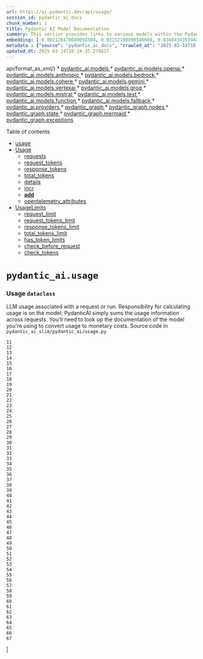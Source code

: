 ```yaml
---
url: https://ai.pydantic.dev/api/usage/
session_id: pydantic_ai_docs
chunk_number: 1
title: Pydantic AI Model Documentation
summary: This section provides links to various models within the Pydantic AI library, including models for OpenAI, Anthropic, Bedrock, Cohere, Gemini, Vertex AI, Groq, Mistral, and others, highlighting the diverse options available for integration.
embedding: [-0.002128470689058304, 0.03152180090546608, 0.03694343939423561, -0.057921648025512695, 0.044953301548957825, -0.007710172329097986, -0.07693825662136078, 0.027571357786655426, 0.029451223090291023, -0.011503958143293858, 0.009692204184830189, -0.06260769069194794, 0.005121951922774315, -0.018349120393395424, 0.01867605373263359, -0.021809162572026253, -0.0073559945449233055, 0.04318241402506828, -0.009126882068812847, 0.06446030735969543, 0.04887649789452553, 0.05726778134703636, 0.008786327205598354, -0.026304490864276886, 0.0012328102020546794, -0.0023719677701592445, 0.011299625039100647, 0.003708647331222892, 0.006756617221981287, -0.035880908370018005, -0.02039245143532753, -0.01721847616136074, -0.015066166408360004, -0.0299688670784235, 0.006450117565691471, -0.011946680024266243, -0.010741114616394043, 0.025637002661824226, 0.018281009048223495, -0.004233102314174175, -0.03460041806101799, -0.0522003173828125, 0.007158472668379545, 0.0023941039107739925, -0.11638817936182022, 0.007526272442191839, 0.03579917550086975, 0.013268034905195236, 0.010066814720630646, -0.0002726570819504559, -0.04152050241827965, 0.04966658726334572, -0.03171250969171524, -0.019902052357792854, 0.016319410875439644, 0.006249189842492342, -0.01759989745914936, 0.047269076108932495, 0.018921252340078354, -0.05010249465703964, 0.037433840334415436, -0.009351648390293121, 0.02648157998919487, 0.011817269027233124, -0.04211987927556038, 0.015229633077979088, -0.039150238037109375, 0.04506227746605873, -0.05571484938263893, 0.0016712751239538193, 0.0638609305024147, 0.03754281625151634, -0.051546450704336166, -0.018063053488731384, 0.01874416321516037, -0.027571357786655426, 0.00017687591025605798, 0.09971459209918976, -0.01213057991117239, 0.003739297157153487, 0.02356642670929432, 0.0075398944318294525, -0.02841593511402607, 0.007349183317273855, 0.007662494201213121, -0.01953425258398056, -0.05677738040685654, 0.002325992798432708, -0.02724442444741726, -0.029151534661650658, -0.02877011150121689, -0.04615205526351929, -0.059937734156847, 0.00291345058940351, 0.06936430186033249, 0.011497147381305695, 0.007369617000222206, 0.00021901962463743985, 0.023648159578442574, 0.004382946994155645, 0.017245721071958542, -0.006119778845459223, -0.016442010179162025, 0.01836274191737175, -0.0005849037552252412, 0.02844317816197872, 0.02048780769109726, -0.013022834435105324, 0.015679165720939636, 0.008629671297967434, -0.07252465933561325, 0.04179294779896736, -0.01636027731001377, 0.0010608297307044268, -0.03209393098950386, 0.00230385665781796, -0.059065911918878555, 0.038360148668289185, 0.0015486752381548285, -0.033183708786964417, -0.03506357595324516, -0.028279712423682213, 0.06511417776346207, 0.01227361336350441, 0.032012198120355606, -0.02597755938768387, -0.014344189316034317, -0.05062014237046242, -0.017354698851704597, -0.012512002140283585, 0.04963934049010277, -0.012593735009431839, 0.040103793144226074, -0.048631299287080765, 0.011687858030200005, -0.04092112556099892, -0.01807667501270771, 0.03792423754930496, -0.027516867965459824, 0.01078198105096817, 0.0483316071331501, 0.016087831929326057, 0.005520401522517204, 0.06407888978719711, -0.06663986295461655, 0.0014294808497652411, -0.04138427972793579, -0.010679814033210278, -0.010373314842581749, 0.03176699951291084, 0.030513755977153778, 0.04903996363282204, -0.032393619418144226, -0.040866635739803314, -0.004689446650445461, -0.02146860584616661, 0.02273547276854515, 0.05503373593091965, 0.012042035348713398, -0.0483860969543457, -0.04789569973945618, 0.05977426841855049, -0.022340428084135056, -0.051927872002124786, -0.035880908370018005, 0.02857940085232258, -0.045334722846746445, -0.015420344658195972, -0.05108329653739929, -0.04402698948979378, 0.0012779338285326958, -0.009467437863349915, 0.009487871080636978, -0.036262329667806625, 0.0034242835827171803, -0.05293591693043709, -0.052118584513664246, 0.024874160066246986, -0.0006581231136806309, -0.05026596412062645, -0.0265496913343668, -0.024029582738876343, -0.049176186323165894, -0.023702649399638176, -0.05277245119214058, -0.024465493857860565, -0.023770760744810104, 0.03754281625151634, 0.0033323336392641068, 0.06407888978719711, 0.0357174389064312, 0.010904581286013126, 0.039940327405929565, 0.034491442143917084, -0.010843280702829361, 0.00840490497648716, 0.03032304346561432, -0.00010434827709104866, -0.0016976682236418128, 0.034300729632377625, 0.020242607221007347, 0.024983137845993042, 0.02003827504813671, -0.00854793842881918, 0.02385249361395836, -0.0348183736205101, -0.04579787701368332, -0.016019722446799278, -0.015025299973785877, -0.016373898833990097, -0.015120655298233032, -0.004256941378116608, -0.00590522913262248, -0.00997145939618349, -0.02457447163760662, 0.03094966523349285, -0.03408277407288551, -0.011081669479608536, 0.021114429458975792, 0.0376245491206646, 0.0007177203078754246, 0.0473235659301281, 0.044926054775714874, -0.04756876453757286, -0.03598988428711891, 0.00541482912376523, -0.002482648240402341, -0.0065250396728515625, -0.0005138128180988133, -0.021809162572026253, 0.007798716425895691, 0.010502725839614868, -0.042419567704200745, -0.006204917561262846, 0.0032029226422309875, -0.028170734643936157, 0.028960824012756348, -0.004784801974892616, 0.0018917847191914916, -0.042610280215740204, 0.026754025369882584, -0.012641413137316704, -0.0197930745780468, 0.060809556394815445, -0.018757786601781845, -0.009038337506353855, -0.01903023011982441, -0.020787496119737625, 0.03263882175087929, 0.043018944561481476, 0.04762325435876846, -0.018785031512379646, 0.006388817448168993, 0.0034089586697518826, -0.03231188654899597, -0.023702649399638176, -0.021645694971084595, 0.05824857950210571, 0.005149196367710829, 0.038605351001024246, 0.029451223090291023, 0.02299429476261139, -0.03503632918000221, 0.01943889632821083, -0.0004112205351702869, 0.0008837410132400692, -0.019234564155340195, 0.025800470262765884, -0.015297744423151016, -0.03255708888173103, 0.0299688670784235, 0.03293851017951965, 0.032039444893598557, -0.02841593511402607, -0.017041387036442757, 0.018253764137625694, 0.01690516620874405, 0.013744812458753586, -0.012294046580791473, 0.008745459839701653, 0.02343020588159561, -0.010284770280122757, 0.07050856947898865, 0.052118584513664246, 0.023416582494974136, 0.04814089834690094, 0.012859368696808815, 0.025228336453437805, 0.019139207899570465, -0.02552802488207817, -0.0007368765654973686, 0.02540542557835579, 0.027884667739272118, -0.01585625484585762, 0.035281527787446976, 0.002038223436102271, 0.03825117275118828, -0.015910744667053223, 0.02264011651277542, -0.029478468000888824, 0.010802414268255234, 0.009385704062879086, -0.01896211877465248, -0.047813963145017624, 0.003681402886286378, 0.007437727879732847, 0.0013673295034095645, 0.017300209030508995, 0.011524391360580921, 0.003977686166763306, -0.02483329363167286, 0.006174267735332251, -0.012103335931897163, 0.023906981572508812, -0.054843027144670486, 0.01478010043501854, 0.047677744179964066, 0.0024264566600322723, 0.044735345989465714, -0.002680170349776745, 0.010775170288980007, -0.04383628070354462, 0.027693957090377808, -0.0031773808877915144, -0.00657271733507514, -0.004468085709959269, -0.0358264185488224, -0.015992477536201477, -0.03503632918000221, -0.030786199495196342, 0.015992477536201477, 0.008677349425852299, -0.04103010147809982, 0.02825246751308441, 0.01826738566160202, -0.0026784674264490604, 0.009555981494486332, 0.008221005089581013, -0.019997406750917435, 0.058303069323301315, -0.024533603340387344, -0.02686300314962864, -0.061408933252096176, -0.03231188654899597, -0.02156396210193634, 0.03460041806101799, 0.01896211877465248, 0.05495200306177139, 0.017068631947040558, 0.022967049852013588, -0.0015324988635256886, 0.00656590610742569, 0.012498379684984684, 0.03214842081069946, -0.023525560274720192, -0.015052544884383678, 0.026399847120046616, -0.052091337740421295, -0.025773225352168083, 0.01712311990559101, -0.06909186393022537, -0.019806696102023125, -0.013247601687908173, 0.0006619544001296163, 0.010516347363591194, -0.014385055750608444, -0.012689090333878994, -0.0078123388811945915, -0.013894656673073769, -0.014003634452819824, 0.015815388411283493, -0.009801181964576244, 0.015815388411283493, -0.05121951922774315, -0.016796188428997993, -0.024533603340387344, -0.028933579102158546, 0.026522446423768997, -0.017940454185009003, -0.005751979071646929, 0.030513755977153778, 0.010005515068769455, 0.0066374228335917, -0.004117313772439957, 0.03618059679865837, 0.00035460322396829724, -0.004910807590931654, 0.015801766887307167, -0.010502725839614868, -0.017613520845770836, 0.05279969424009323, -0.0007539042853750288, -0.010012325830757618, -0.03056824393570423, -0.016155943274497986, -0.01008724793791771, -0.00562937930226326, 0.01998378522694111, 0.049176186323165894, -0.0101621700450778, -0.012777634896337986, 0.014371434226632118, -0.002680170349776745, -0.027189936488866806, -0.007989427074790001, -0.011667424812912941, 0.02877011150121689, 0.0010710464557632804, 0.014058123342692852, 0.04073041304945946, 0.05162818357348442, -0.004747340921312571, 0.008493449538946152, -0.018471719697117805, 0.0045464131981134415, -0.04481707885861397, 0.00704949488863349, 0.04171121492981911, -0.008398094214498997, 0.0241385605186224, -0.03212117776274681, -0.05819408968091011, -0.03130384534597397, -0.02552802488207817, -0.049993518739938736, 0.03361961990594864, 0.025541648268699646, -0.03187597543001175, -0.02581409178674221, -0.04696938768029213, 0.012913857586681843, 0.025514403358101845, 0.05715880170464516, -0.02578684687614441, -0.0017572654178366065, -0.012396212667226791, 0.02451998181641102, 0.027516867965459824, 0.018539831042289734, -0.009031526744365692, 0.027666712179780006, -0.025391804054379463, -0.0046860408037900925, 0.04326414689421654, -0.05282693728804588, -0.02514660358428955, 0.024683449417352676, -0.05146471783518791, 0.07078101485967636, -0.05645044893026352, 0.021713806316256523, 0.03737935051321983, -0.0395861491560936, 0.024506360292434692, -0.05457058176398277, -0.042637523263692856, 0.029069799929857254, 0.003511125221848488, -0.010407370515167713, -0.011231513693928719, 0.033755842596292496, 0.0178587194532156, -0.03075895458459854, -0.013594968244433403, -0.015107033774256706, 0.000524029484950006, 0.015066166408360004, 0.010121303610503674, 0.0022016901057213545, -0.00033033863292075694, 0.01766800880432129, -0.043809033930301666, 0.027312535792589188, -0.012055657804012299, 0.009303971193730831, -0.015406722202897072, -0.007328750099986792, -0.011013558134436607, -0.010414181277155876, -0.01607421040534973, 0.018117541447281837, -0.04293721169233322, -0.027108201757073402, 0.013383823446929455, 0.0012830421328544617, 0.05623249337077141, 0.021291518583893776, -0.03252984210848808, -0.005888201296329498, -0.02058316208422184, -0.029859889298677444, -0.017041387036442757, 0.07622990012168884, -0.015583810396492481, -0.0016908571124076843, 0.02029709704220295, -0.030459266155958176, 0.009167748503386974, 0.022081606090068817, -0.04334587976336479, 0.0033612807746976614, -0.02844317816197872, 0.012314479798078537, 0.06822004169225693, 0.019997406750917435, -0.02457447163760662, 0.02648157998919487, -0.026045668870210648, -0.02261287160217762, 0.02860664576292038, -0.08020758628845215, -0.006147023290395737, 0.031984955072402954, 0.041466012597084045, -0.01623767614364624, 0.05497924983501434, -0.008425338193774223, -0.0027227397076785564, -0.027121825143694878, 0.012014791369438171, 0.027217179536819458, -0.031004155054688454, 0.0012200393248349428, -0.03269330784678459, -0.02036520652472973, -0.042501300573349, -0.01245070155709982, -0.015869876369833946, -0.0006721710087731481, 0.0089293597266078, 0.006337734404951334, -0.02977815642952919, 0.017926830798387527, 0.01030520349740982, -0.05437987297773361, 0.014575767330825329, 0.007131228223443031, 0.0057383570820093155, -0.027353402227163315, 0.020719384774565697, -0.008452583104372025, 0.024615338072180748, -0.035690195858478546, 0.00028180950903333724, 0.012559679336845875, -0.0045021409168839455, 0.020378829911351204, -0.02146860584616661, -0.012913857586681843, -0.008173326961696148, 0.027884667739272118, -0.012007979676127434, 0.021114429458975792, -0.0512467622756958, 0.0011698075104504824, 0.029914377257227898, -0.007042683660984039, -0.031984955072402954, 0.02476518228650093, -0.008500260300934315, 0.017926830798387527, -0.012389401905238628, 0.04171121492981911, 0.026141025125980377, -0.043046191334724426, 0.036017127335071564, 0.02311689406633377, 0.0036916194949299097, -0.02146860584616661, 0.005980151239782572, 0.013193112798035145, 0.03754281625151634, -0.015352233313024044, -0.026536069810390472, -0.010386936366558075, -0.034900106489658356, 0.010148548521101475, 0.011183836497366428, -0.012253180146217346, 0.02917877770960331, -0.03165801987051964, -0.0026154648512601852, 0.011136158369481564, 0.0188667643815279, -0.04577063396573067, 0.00997145939618349, -0.00120130879804492, 0.04912169650197029, -0.019738584756851196, 0.0007666751043871045, -0.009678581729531288, -0.0039674690924584866, -0.009501492604613304, 0.009426570497453213, -0.030813444405794144, 0.021141672506928444, 0.031031399965286255, -0.010754736140370369, -0.029342245310544968, 0.019357163459062576, 0.019016608595848083, -0.03171250969171524, -0.030867932364344597, 0.035472240298986435, -0.027898291125893593, 0.03250259906053543, -0.024983137845993042, 0.02204073965549469, -0.018907630816102028, 0.025187470018863678, 0.0005180697771720588, -0.03261157497763634, -0.024397382512688637, -0.016687210649251938, -0.00379038043320179, 0.002756795147433877, -0.04620654508471489, 0.01903023011982441, 0.01132005825638771, -0.04579787701368332, 0.048413343727588654, -0.015147900208830833, 0.015079788863658905, -0.009528737515211105, -0.02445187047123909, 0.020501429215073586, -0.04391801357269287, -0.026086537167429924, -0.021550340577960014, 0.009106448851525784, -0.022980671375989914, 0.014752855524420738, 0.03890503942966461, 0.016128698363900185, -0.014766477979719639, 0.03321095183491707, -0.002617167541757226, -0.009590037167072296, -0.009092826396226883, -0.02502400428056717, 0.015352233313024044, 0.03424623981118202, 0.03323819860816002, -0.005830307025462389, 0.022789960727095604, -0.011933057568967342, -0.015011677518486977, -0.020760251209139824, 0.010298392735421658, -0.007124416995793581, 0.010645759291946888, -0.017163988202810287, 0.021386872977018356, -0.009378893300890923, 0.0164283886551857, -0.00044485036050900817, -0.024601714685559273, -0.0133020905777812, 0.01091139204800129, 0.038605351001024246, -0.052472762763500214, 0.002361750928685069, 0.006691911723464727, -0.027802934870123863, 0.01858069747686386, 0.03517255187034607, 0.031630776822566986, 0.010965880937874317, 0.020024651661515236, 0.013874223455786705, -0.04944863170385361, 0.08042553812265396, 0.030050599947571754, 0.026331735774874687, -0.010168981738388538, 0.007485405541956425, 0.012457513250410557, -0.0179132092744112, -0.021809162572026253, 0.04950311779975891, -0.03923197090625763, 0.0012515407288447022, -0.05759471282362938, -0.0007479445775970817, 0.04132979363203049, -0.03890503942966461, 0.025664247572422028, 0.013472368009388447, 0.03176699951291084, 0.03323819860816002, 0.019180074334144592, -0.006869000382721424, -0.002259584376588464, -0.03114037774503231, -0.002073981799185276, 0.003134811529889703, 0.005588512402027845, -0.008684160187840462, 0.0005363746313378215, -0.04778672009706497, -0.031004155054688454, 0.004808641038835049, -0.007764660753309727, -0.03514530882239342, 0.006000584457069635, 0.0512467622756958, -0.008718215860426426, -0.0005436114151962101, -0.014248833991587162, -0.00022753351368010044, -0.016891542822122574, 0.022626494988799095, -0.01592436619102955, 0.0329112634062767, -0.030622733756899834, -0.005568079184740782, 0.006858783774077892, 0.01390827912837267, -0.012007979676127434, -0.020065518096089363, -0.009120071306824684, 0.01769525371491909, -0.019493386149406433, 0.03746108338236809, 0.0072606392204761505, -0.00943338219076395, 0.03648028522729874, 0.034872863441705704, -0.015311366878449917, 0.00016506289830431342, -0.005247957073152065, -0.0012617574539035559, -0.010645759291946888, -0.0299416221678257, -0.01719123125076294, -0.041847437620162964, -0.06015568971633911, 0.034491442143917084, -0.04487156867980957, 0.0037052417173981667, -0.010237092152237892, -0.01862156391143799, 0.010666192509233952, -0.010373314842581749, 0.0212778951972723, -0.005060651805251837, -0.011326869018375874, 0.006562500726431608, -0.015965232625603676, 0.021795539185404778, -0.00488356314599514, 0.012014791369438171, 0.002312370575964451, 0.0034276891965419054, 0.013738000765442848, -0.02134600654244423, -0.012409835122525692, 0.012232746928930283, -0.026631424203515053, 0.020378829911351204, -0.015052544884383678, 0.0023004510439932346, -0.008616048842668533, 0.026018425822257996, 0.010536781512200832, -0.024792425334453583, -0.0077237943187355995, -0.02232680656015873, -0.00017410889267921448, 0.003964063711464405, -0.042991701513528824, 0.004188830032944679, 0.005527212750166655, 0.026331735774874687, 0.0347638837993145, -0.034137263894081116, 0.0020756844896823168, -0.02362091653048992, 0.013499611988663673, 0.022953428328037262, 0.00962409283965826, -0.004754152148962021, -0.005459101404994726, -0.029315000399947166, 0.0024979731533676386, -0.028688378632068634, 0.0015699599171057343, -0.03879605978727341, -0.005030001979321241, -0.010482292622327805, -0.040131036192178726, -0.012362157925963402, 0.0026546285953372717, -0.01645563170313835, -0.01403087843209505, 0.005203685257583857, 0.030677221715450287, -0.07203425467014313, -0.01130643580108881, 0.04293721169233322, 0.007403672207146883, 0.03560846298933029, 0.007934938184916973, 0.017899587750434875, 0.025064870715141296, -0.00690646143630147, -0.030077844858169556, 0.01252562366425991, -0.0019547874107956886, -0.025854958221316338, -0.010339259169995785, 0.02917877770960331, 0.0008360632928088307, -0.0007909397245384753, -0.002818095264956355, 0.0735599473118782, -0.0006334328791126609, -0.021046318113803864, 0.01098631415516138, -0.004001524765044451, 0.028661133721470833, -0.001903704134747386, 0.010816036723554134, -0.005707706790417433, 0.04062143713235855, 0.04021276906132698, -0.011871757917106152, 0.006228756625205278, -0.031031399965286255, 0.0028657729271799326, 0.024220293387770653, -0.0021982844918966293, 0.06495070457458496, 0.006596556399017572, 0.022967049852013588, 0.0009867589687928557, -0.021577583625912666, 0.024397382512688637, -0.02588220313191414, 0.01469836663454771, 0.027802934870123863, 0.015365855768322945, -0.017640763893723488, -0.025105737149715424, -0.03307473286986351, -0.026277247816324234, 0.009855670854449272, -0.004573657643049955, 0.02748962491750717, -0.01843085326254368, -0.007996238768100739, 0.027693957090377808, 0.039150238037109375, -0.03942268341779709, -0.005064057186245918, -0.007771471980959177, 0.030649976804852486, 0.0069439224898815155, 0.02521471492946148, -0.018512586131691933, 0.005646407138556242, -0.01740918681025505, 0.005857551470398903, 0.013029646128416061, -0.003599669551476836, 0.003272736445069313, -0.007083550561219454, 0.01877140812575817, 0.011674235574901104, -0.00739005021750927, -0.015311366878449917, -0.010965880937874317, 3.7886777136009187e-05, 0.030895177274942398, 0.0036745916586369276, -0.01428970042616129, -0.00811883807182312, 0.05563311651349068, -0.025677869096398354, -0.0014609822537750006, 0.017994942143559456, 0.0009484465117566288, 0.023920604959130287, -0.001656801556237042, -0.024874160066246986, -0.024029582738876343, 0.02108718454837799, 0.005159412976354361, 0.02362091653048992, 0.008016671985387802, -0.010107681155204773, -0.04677867516875267, -0.010952258482575417, 0.0029645338654518127, 0.01384016778320074, -0.009699014946818352, 0.012341724708676338, 0.023225871846079826, -0.0022119067143648863, 0.0038312471006065607, 0.04607032239437103, -0.013179490342736244, 0.01766800880432129, -0.0026767647359520197, -0.04906720668077469, -0.019370784983038902, 0.04770498722791672, -0.007791905198246241, 0.01296834647655487, 0.0038584915455430746, 0.03615335002541542, -0.016510121524333954, 0.033374421298503876, 0.03912299498915672, 0.00010296476830262691, -0.032965753227472305, 0.017395565286278725, -0.02473793737590313, 0.04097561538219452, -0.0025150009896606207, 0.026631424203515053, 0.00020614238746929914, 0.0022646926809102297, -0.013881034217774868, -0.0025933287106454372, 0.0037767584435641766, -0.021264273673295975, 0.009821615181863308, 0.0318487323820591, -0.02191814035177231, 0.027571357786655426, -0.020378829911351204, -0.020147250965237617, 0.036262329667806625, -0.02787104621529579, 0.006085723172873259, 0.010856903158128262, -0.011326869018375874, 0.003640536218881607, 0.028361445292830467, -0.01409898977726698, -0.030677221715450287, 0.006412656512111425, 0.007853205315768719, -0.017736120149493217, 0.013458745554089546, -0.011776402592658997, -0.005976745393127203, -0.0017879153601825237, 0.022217828780412674, 0.03348339721560478, -0.019329918548464775, 0.033537887036800385, 0.03288402035832405, -0.0367254838347435, 0.004488518927246332, 0.009160937741398811, -0.03247535228729248, 0.04449014365673065, 0.007478594314306974, 0.02385249361395836, 0.024724315851926804, -0.02206798456609249, -0.049203429371118546, 0.010741114616394043, -0.0051423851400613785, -0.0027040091808885336, 0.011136158369481564, -0.011286002583801746, 0.014725611545145512, 0.04078490287065506, 0.026536069810390472, 0.06222626566886902, 0.011946680024266243, 0.0406486801803112, 0.022953428328037262, 0.007805527653545141, 0.010284770280122757, -0.013438312336802483, 0.024806048721075058, 0.014207967557013035, 0.05165543034672737, -0.00032139907125383615, 0.00278233690187335, 0.002818095264956355, 0.0043114302679896355, 0.022749094292521477, 0.04198365658521652, 0.0319032222032547, 0.0376245491206646, 0.04778672009706497, 0.0007739119464531541, -0.00447149109095335, 0.030077844858169556, 0.01178321335464716, -0.01804943196475506, 0.02841593511402607, 0.02191814035177231, 0.04004930332303047, -0.010346069931983948, -0.009399326518177986, 0.000951852067373693, 0.03996757045388222, -0.013472368009388447, -0.016060588881373405, 0.029124289751052856, 0.034872863441705704, -0.0347638837993145, -0.009508304297924042, -0.01700052060186863, 0.003458339022472501, -0.03983134776353836, 0.001714695943519473, -0.02041969634592533, 0.006872406229376793, 0.008234627544879913, -0.008677349425852299, -0.049176186323165894, -0.0046792300418019295, 0.016578232869505882, -0.005312662571668625, 0.008568371646106243, -0.012845746241509914, 0.018158409744501114, 0.0198203194886446, 0.04604307562112808, 0.00622535077854991, 0.0024860536213964224, 0.014194345101714134, -0.04288272559642792, 0.00044697884004563093, 0.006347951013594866, 0.005683868192136288, 0.002235745545476675, -0.007785094436258078, 0.012457513250410557, -0.020569540560245514, -0.008677349425852299, 0.009392515756189823, -0.008990660309791565, 0.0029611284844577312, 0.003793786047026515, 0.000916093762498349, 0.02229956164956093, 0.05437987297773361, 0.004931240808218718, 0.0019156235503032804, 0.01719123125076294, 0.010897769592702389, 0.00859561562538147, 0.009549170732498169, 0.05121951922774315, -0.00854793842881918, -0.0026648452039808035, 0.015052544884383678, 0.0032284643966704607, 0.007962183095514774, -0.004873346537351608, 0.04914894327521324, -0.007042683660984039, 0.014616633765399456, -0.021890895441174507, -0.04026725888252258, 0.00824824906885624, -0.007601194549351931, 0.0319032222032547, 0.02471069246530533, -0.022980671375989914, 0.019166452810168266, -0.013043268583714962, 0.007962183095514774, -0.02540542557835579, 0.008561559952795506, -0.010468670167028904, -0.028497667983174324, -0.036044374108314514, -0.005431856960058212, -0.027067335322499275, -0.014153478667140007, 0.009699014946818352, -0.03669824078679085, 0.02080111764371395, -0.008289116434752941, 0.016087831929326057, -0.05933835729956627, 0.0038891416043043137, -0.002460512099787593, 0.013724379241466522, 0.03035028837621212, 0.012573301792144775, -0.010836469940841198, -0.010584458708763123, 0.009535548277199268, 0.0039947135373950005, 0.017422810196876526, -0.003909574821591377, -0.007144850213080645, 0.013724379241466522, 0.0047303130850195885, 0.002150606829673052, -0.018921252340078354, 0.01674169860780239, 0.030622733756899834, 0.004692852031439543, -0.014439544640481472, 0.006855378393083811, 0.016891542822122574, 0.0057894401252269745, -0.009160937741398811, 0.01592436619102955, 0.005942690186202526, -0.004525979980826378, 0.02877011150121689, -0.029669178649783134, -0.05059289559721947, -0.008159705437719822, 0.032965753227472305, 0.021141672506928444, 0.01956149749457836, -0.003930008038878441, 0.0019650040194392204, 0.06113648787140846, -0.01607421040534973, -0.011217892169952393, -0.01181045826524496, 0.019970163702964783, -0.0009688798454590142, 0.010073625482618809, -0.003650752827525139, -0.033565130084753036, 0.012736768461763859, -0.03977685794234276, -0.011211080476641655, -0.056940846145153046, -0.023920604959130287, -0.010843280702829361, -0.031984955072402954, 0.004318241495639086, -0.024697070941329002, -0.012096524238586426, -0.024887781590223312, -0.005503373686224222, -0.0017010737210512161, -0.010741114616394043, -0.004726907704025507, -0.020937340334057808, 0.007335561327636242, 0.08102491497993469, -0.00034310948103666306, 0.001174064469523728, 0.030895177274942398, 0.01604696549475193, 0.01838998682796955, 0.010080437175929546, 0.02748962491750717, -0.015747277066111565, 0.00794174987822771, -0.00879994872957468, 0.03383757546544075, 0.02330760471522808, 0.004747340921312571, -0.004325052257627249, 0.0012336615473031998, 0.04100285843014717, 0.0008552194922231138, 0.03329268842935562, 0.02454722672700882, 0.03359237685799599, 0.0011936463415622711, -0.01645563170313835, -0.02571873739361763, 0.01479372289031744, -0.00978074874728918, 0.015624677762389183, 0.00420245248824358, 0.03980410471558571, 0.042038146406412125, 0.044571876525878906, -0.025201093405485153, 0.01301602367311716, 0.003407255746424198, -0.03361961990594864, -0.01836274191737175, 0.019084719941020012, 0.00970582664012909, 0.01192624680697918, 0.02146860584616661, 0.029287755489349365, 0.02385249361395836, -0.023729894310235977, -0.007335561327636242, -0.03037753328680992, -0.0009595145820640028, 0.03056824393570423, -0.008391282521188259, 0.008268683217465878, 0.02593669295310974, 0.012573301792144775, 0.0089566046372056, -0.006851972546428442, -0.0035485862754285336, -0.010298392735421658, 0.03808770701289177, 0.014807344414293766, 0.03846912831068039, -0.010884147137403488, 0.019833941012620926, -0.026331735774874687, 0.027067335322499275, -0.006266217678785324, 0.02159120701253414, -0.012886612676084042, -0.023838872089982033, -0.013738000765442848, -0.03462766483426094, -0.014684745110571384, 0.010032759048044682, -0.009876104071736336, 0.050729118287563324, 0.0022425567731261253, 0.023838872089982033, -0.00913369283080101, 0.016469255089759827, -0.004897185135632753, -0.01294110156595707, 0.038932282477617264, -0.000729639723431319, -0.008159705437719822, 0.009174560196697712, -0.018730541691184044, 0.041084591299295425, -0.05781266838312149, -0.04113908112049103, 0.014058123342692852, 0.014562144875526428, -0.028497667983174324, 0.012539246119558811, 0.007716983091086149, 0.0023140732664614916, -0.02144136279821396, 0.005121951922774315, -0.030513755977153778, -0.0037290805485099554, 0.0011008450528606772, 0.007281072437763214, 0.01636027731001377, 0.005993773229420185, 0.03544499725103378, -0.008779515512287617, -0.023866115137934685, 0.03661650791764259, 0.005166224204003811, 0.009106448851525784, 0.005033407360315323, -0.009038337506353855, -0.04459912329912186, -0.004825668875128031, 0.014071744866669178, -0.014385055750608444, 0.0026512229815125465, -0.005333096254616976, 0.010407370515167713, 0.03035028837621212, -0.028116246685385704, 0.009828425943851471, -0.018417231738567352, -0.04171121492981911, 0.039340950548648834, -0.017845097929239273, 0.0037631362210959196, 0.007342372555285692, 0.002971345093101263, 0.039150238037109375, 0.02264011651277542, -0.01900298520922661, -0.013179490342736244, -0.005299040582031012, 0.004468085709959269, 0.002509892685338855, -0.019847562536597252, -0.012961534783244133, -0.006388817448168993, 0.012566491030156612, -0.00582690117880702, -0.02010638453066349, -0.02435651607811451, 0.018730541691184044, -0.007206150330603123, 0.022653738036751747, -0.027693957090377808, -0.008963415399193764, -0.006562500726431608, 0.010046381503343582, -0.008718215860426426, -0.0006151280249468982, -0.0035724251065403223, 0.021359628066420555, -0.002950911642983556, -0.012219124473631382, 0.005513590294867754, 0.05042942985892296, 0.0024894592352211475, -0.06200831010937691, 0.02387973852455616, -0.028552155941724777, -0.04138427972793579, 0.008473016321659088, 0.015815388411283493, 0.012198691256344318, -0.01941165328025818, 0.011033992283046246, 0.025078492239117622, -0.006954139564186335, -0.011251946911215782, -0.009065582416951656, -0.016033343970775604, 0.018607942387461662, 0.03035028837621212, -0.03165801987051964, 0.019071096554398537, 0.008704593405127525, -0.0067089395597577095, 0.00029585743322968483, -0.012995590455830097, -0.0032114365603774786, -0.013744812458753586, -0.02197262831032276, -0.036643750965595245, -0.006273028906434774, -0.0009799478575587273, -0.0018645402742549777, -0.008847626857459545, 0.005275201518088579, 0.0007504987297579646, -0.017232097685337067, 0.0005027447477914393, -0.01011449284851551, 0.019847562536597252, -0.028715623542666435, 0.004018552601337433, -0.04974832013249397, 0.01649649813771248, 0.0099101597443223, -0.0012140796752646565, -0.010141736827790737, 0.03405553102493286, -0.025391804054379463, 0.0028896117582917213, 0.014630256220698357, -0.04073041304945946, 0.0008454285562038422, -0.02698560245335102, 0.03890503942966461, 0.02428840473294258, 0.02533731423318386, 0.015869876369833946, -0.011367736384272575, -0.029478468000888824, 0.015352233313024044, 0.014385055750608444, 0.008125649765133858, 0.03206668794155121, 0.0008364889654330909, -0.01731383241713047, -0.006283245515078306, 0.012920668348670006, -0.03111313283443451, -0.000696861301548779, 0.013513234443962574, -0.006269623059779406, -0.006616989616304636, 0.025446292012929916, -0.029723666608333588, 0.023253116756677628, 0.008343605324625969, 0.012294046580791473, 0.016673587262630463, 0.04372730106115341, -0.007968993857502937, -0.0111157251521945, -0.02765309065580368, 0.007430916652083397, -0.012907045893371105, -0.0018236736068502069, 0.008364038541913033, 0.06331603974103928, -0.008350416086614132, -0.013056890107691288, 0.005459101404994726, -0.0034055530559271574, -0.010203036479651928, 0.0027006035670638084, -0.015570188872516155, 0.030649976804852486, -0.0011255352292209864, -0.0169324092566967, 0.028143489733338356, -0.007478594314306974, 0.00943338219076395, -0.027026468887925148, -0.04043072462081909, 0.016768943518400192, -0.010884147137403488, -0.002973047783598304, 0.02471069246530533, 0.025092115625739098, 0.013581345789134502, -0.021700184792280197, 0.031984955072402954, 0.019547874107956886, -0.008507071062922478, 0.03686170652508736, 0.04152050241827965, -0.04402698948979378, -0.020065518096089363, -0.046506233513355255, 0.0027329563163220882, -0.00010221980483038351, -0.019466141238808632, 0.008690970949828625, 0.02844317816197872, 0.014453167095780373, 0.000556807906832546, 0.03593539446592331, 0.0035588028840720654, 0.015229633077979088, -0.028497667983174324, 0.02065127342939377, 0.009889726527035236, -0.023743515834212303, -0.002647817600518465, -0.002589923096820712, 0.037815261632204056, 0.006092534400522709, 0.020406072959303856, 0.016319410875439644, 0.017899587750434875, 0.02457447163760662, 0.03329268842935562, 0.0169324092566967, -0.026754025369882584, 0.014207967557013035, 0.00495507987216115, 0.0066135842353105545, -0.015079788863658905, -0.014139856211841106, -0.0006721710087731481, -0.011231513693928719, -0.036453038454055786, 0.013567723333835602, -0.007240206003189087, -0.02588220313191414, 0.008432148955762386, 0.017926830798387527, 0.048985473811626434, -0.014711989089846611, 0.0030088061466813087, 0.028933579102158546, 0.010679814033210278, -0.012804879806935787, 0.010516347363591194, 0.010366503149271011, 0.004147963598370552, -0.0065250396728515625, -0.0035894529428333044, 0.030432021245360374, 0.031249355524778366, 0.024411004036664963, 0.01368351187556982, 0.02070576325058937, -0.010264337062835693, 0.0027091174852102995, 0.004113907925784588, -0.02457447163760662, 0.011980735696852207, 0.008077971637248993, -0.018349120393395424, -0.0039061694405972958, 0.0015401613200083375, 0.04097561538219452, -0.0016474362928420305, -0.02197262831032276, 0.005482940468937159, 0.0002809581346809864, 0.014139856211841106, 0.03421899676322937, 0.0005729842814616859, -0.018158409744501114, 0.0065693119540810585, 0.0026376007590442896, -0.030295800417661667, 0.025773225352168083, 0.016891542822122574, 0.010993124917149544, -0.023362094536423683, -0.012185068801045418, 0.0014260753523558378, 0.016946032643318176, 0.025664247572422028, 0.03579917550086975, -0.016469255089759827, -0.012389401905238628, 0.018008563667535782, -0.0047745853662490845, -0.013043268583714962, -0.03206668794155121, -0.02800726890563965, -0.013165867887437344, 0.01409898977726698, 0.004760963376611471, 0.016632720828056335, -0.014820966869592667, 0.0015878390986472368, -0.010931825265288353, -0.033755842596292496, -0.014330566860735416, -0.009310781955718994, 0.028688378632068634, 0.02108718454837799, 0.010802414268255234, -0.0038176248781383038, 0.0004039837222080678, 0.001187686575576663, -0.016959654167294502, -0.0212778951972723, 0.017545409500598907, -0.009365270845592022, 0.02343020588159561, -0.015488455072045326, 0.03506357595324516, -0.007008627988398075, 0.03446419537067413, -0.01867605373263359, -0.0055544571951031685, 0.0290153119713068, 0.003070106031373143]
metadata : {"source": "pydantic_ai_docs", "crawled_at": "2025-03-14T10:14:35.275290", "url_path": "/api/usage/", "chunk_size": 3849}
updated_dt: 2025-03-14T10:14:35.276817
---
```

api/format_as_xml/)
    * [ pydantic_ai.models  ](https://ai.pydantic.dev/api/models/base/)
    * [ pydantic_ai.models.openai  ](https://ai.pydantic.dev/api/models/openai/)
    * [ pydantic_ai.models.anthropic  ](https://ai.pydantic.dev/api/models/anthropic/)
    * [ pydantic_ai.models.bedrock  ](https://ai.pydantic.dev/api/models/bedrock/)
    * [ pydantic_ai.models.cohere  ](https://ai.pydantic.dev/api/models/cohere/)
    * [ pydantic_ai.models.gemini  ](https://ai.pydantic.dev/api/models/gemini/)
    * [ pydantic_ai.models.vertexai  ](https://ai.pydantic.dev/api/models/vertexai/)
    * [ pydantic_ai.models.groq  ](https://ai.pydantic.dev/api/models/groq/)
    * [ pydantic_ai.models.mistral  ](https://ai.pydantic.dev/api/models/mistral/)
    * [ pydantic_ai.models.test  ](https://ai.pydantic.dev/api/models/test/)
    * [ pydantic_ai.models.function  ](https://ai.pydantic.dev/api/models/function/)
    * [ pydantic_ai.models.fallback  ](https://ai.pydantic.dev/api/models/fallback/)
    * [ pydantic_ai.providers  ](https://ai.pydantic.dev/api/providers/)
    * [ pydantic_graph  ](https://ai.pydantic.dev/api/pydantic_graph/graph/)
    * [ pydantic_graph.nodes  ](https://ai.pydantic.dev/api/pydantic_graph/nodes/)
    * [ pydantic_graph.state  ](https://ai.pydantic.dev/api/pydantic_graph/state/)
    * [ pydantic_graph.mermaid  ](https://ai.pydantic.dev/api/pydantic_graph/mermaid/)
    * [ pydantic_graph.exceptions  ](https://ai.pydantic.dev/api/pydantic_graph/exceptions/)


Table of contents 
  * [ usage  ](https://ai.pydantic.dev/api/usage/#pydantic_ai.usage)
  * [ Usage  ](https://ai.pydantic.dev/api/usage/#pydantic_ai.usage.Usage)
    * [ requests  ](https://ai.pydantic.dev/api/usage/#pydantic_ai.usage.Usage.requests)
    * [ request_tokens  ](https://ai.pydantic.dev/api/usage/#pydantic_ai.usage.Usage.request_tokens)
    * [ response_tokens  ](https://ai.pydantic.dev/api/usage/#pydantic_ai.usage.Usage.response_tokens)
    * [ total_tokens  ](https://ai.pydantic.dev/api/usage/#pydantic_ai.usage.Usage.total_tokens)
    * [ details  ](https://ai.pydantic.dev/api/usage/#pydantic_ai.usage.Usage.details)
    * [ incr  ](https://ai.pydantic.dev/api/usage/#pydantic_ai.usage.Usage.incr)
    * [ __add__  ](https://ai.pydantic.dev/api/usage/#pydantic_ai.usage.Usage.__add__)
    * [ opentelemetry_attributes  ](https://ai.pydantic.dev/api/usage/#pydantic_ai.usage.Usage.opentelemetry_attributes)
  * [ UsageLimits  ](https://ai.pydantic.dev/api/usage/#pydantic_ai.usage.UsageLimits)
    * [ request_limit  ](https://ai.pydantic.dev/api/usage/#pydantic_ai.usage.UsageLimits.request_limit)
    * [ request_tokens_limit  ](https://ai.pydantic.dev/api/usage/#pydantic_ai.usage.UsageLimits.request_tokens_limit)
    * [ response_tokens_limit  ](https://ai.pydantic.dev/api/usage/#pydantic_ai.usage.UsageLimits.response_tokens_limit)
    * [ total_tokens_limit  ](https://ai.pydantic.dev/api/usage/#pydantic_ai.usage.UsageLimits.total_tokens_limit)
    * [ has_token_limits  ](https://ai.pydantic.dev/api/usage/#pydantic_ai.usage.UsageLimits.has_token_limits)
    * [ check_before_request  ](https://ai.pydantic.dev/api/usage/#pydantic_ai.usage.UsageLimits.check_before_request)
    * [ check_tokens  ](https://ai.pydantic.dev/api/usage/#pydantic_ai.usage.UsageLimits.check_tokens)


# `pydantic_ai.usage`
###  Usage `dataclass`
LLM usage associated with a request or run.
Responsibility for calculating usage is on the model; PydanticAI simply sums the usage information across requests.
You'll need to look up the documentation of the model you're using to convert usage to monetary costs.
Source code in `pydantic_ai_slim/pydantic_ai/usage.py`
```
11
12
13
14
15
16
17
18
19
20
21
22
23
24
25
26
27
28
29
30
31
32
33
34
35
36
37
38
39
40
41
42
43
44
45
46
47
48
49
50
51
52
53
54
55
56
57
58
59
60
61
62
63
64
65
66
67
```
|